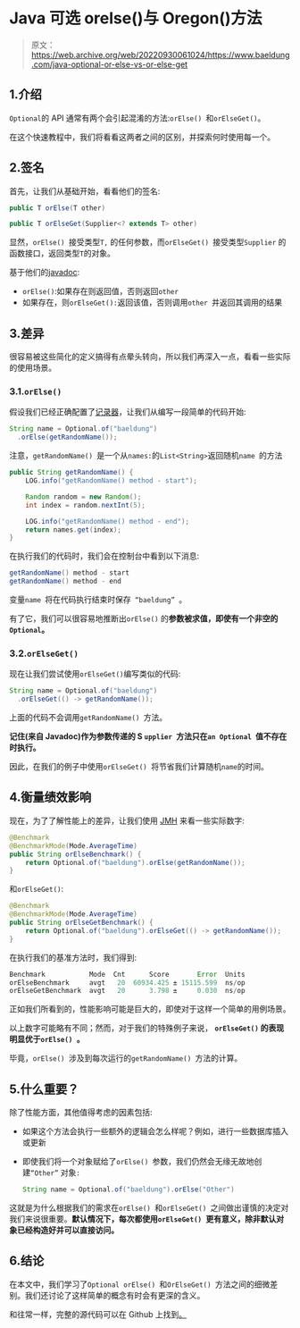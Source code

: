# Java 可选 orelse()与 Oregon()方法

> 原文：<https://web.archive.org/web/20220930061024/https://www.baeldung.com/java-optional-or-else-vs-or-else-get>

## 1.介绍

`Optional`的 API 通常有两个会引起混淆的方法:`orElse() `和`orElseGet()`。

在这个快速教程中，我们将看看这两者之间的区别，并探索何时使用每一个。

## 2.签名

首先，让我们从基础开始，看看他们的签名:

```java
public T orElse(T other)

public T orElseGet(Supplier<? extends T> other)
```

显然，`orElse() `接受类型`T,` 的任何参数，而`orElseGet() `接受类型`Supplier` 的函数接口，返回类型`T`的对象。

基于他们的[javadoc](https://web.archive.org/web/20220823125659/https://docs.oracle.com/en/java/javase/11/docs/api/java.base/java/util/Optional.html#orElse(T)):

*   `orElse()`:如果存在则返回值，否则返回`other`
*   如果存在，则`orElseGet():`返回该值，否则调用`other `并返回其调用的结果

## 3.差异

很容易被这些简化的定义搞得有点晕头转向，所以我们再深入一点，看看一些实际的使用场景。

### 3.1.`orElse()`

假设我们已经正确配置了[记录器](/web/20220823125659/https://www.baeldung.com/java-logging-intro)，让我们从编写一段简单的代码开始:

```java
String name = Optional.of("baeldung")
  .orElse(getRandomName());
```

注意，`getRandomName() `是一个从`names:`的`List<String>`返回随机`name `的方法

```java
public String getRandomName() {
    LOG.info("getRandomName() method - start");

    Random random = new Random();
    int index = random.nextInt(5);

    LOG.info("getRandomName() method - end");
    return names.get(index);
}
```

在执行我们的代码时，我们会在控制台中看到以下消息:

```java
getRandomName() method - start
getRandomName() method - end
```

变量`name `将在代码执行结束时保存` “baeldung” `。

有了它，我们可以很容易地推断出`orElse()` 的**参数被求值，即使有一个非空的`Optional`。**

### 3.2.`orElseGet()`

现在让我们尝试使用`orElseGet()`编写类似的代码:

```java
String name = Optional.of("baeldung")
  .orElseGet(() -> getRandomName());
```

上面的代码不会调用`getRandomName() `方法。

**记住(来自 Javadoc)作为参数传递的 S `upplier `方法只在`an Optional `值不存在时执行。**

因此，在我们的例子中使用`orElseGet() `将节省我们计算随机`name`的时间。

## 4.衡量绩效影响

现在，为了了解性能上的差异，让我们使用 [JMH](/web/20220823125659/https://www.baeldung.com/java-microbenchmark-harness) 来看一些实际数字:

```java
@Benchmark
@BenchmarkMode(Mode.AverageTime)
public String orElseBenchmark() {
    return Optional.of("baeldung").orElse(getRandomName());
}
```

和`orElseGet()`:

```java
@Benchmark
@BenchmarkMode(Mode.AverageTime)
public String orElseGetBenchmark() {
    return Optional.of("baeldung").orElseGet(() -> getRandomName());
}
```

在执行我们的基准方法时，我们得到:

```java
Benchmark           Mode  Cnt      Score       Error  Units
orElseBenchmark     avgt   20  60934.425 ± 15115.599  ns/op
orElseGetBenchmark  avgt   20      3.798 ±     0.030  ns/op
```

正如我们所看到的，性能影响可能是巨大的，即使对于这样一个简单的用例场景。

以上数字可能略有不同；然而，对于我们的特殊例子来说， **`orElseGet()` 的表现明显优于`orElse() `。**

毕竟，`orElse() `涉及到每次运行的`getRandomName() `方法的计算。

## 5.什么重要？

除了性能方面，其他值得考虑的因素包括:

*   如果这个方法会执行一些额外的逻辑会怎么样呢？例如，进行一些数据库插入或更新
*   即使我们将一个对象赋给了`orElse() `参数，我们仍然会无缘无故地创建`“Other”` 对象`:`

    ```java
    String name = Optional.of("baeldung").orElse("Other")
    ```

这就是为什么根据我们的需求在`orElse() `和`orElseGet() `之间做出谨慎的决定对我们来说很重要。**默认情况下，每次都使用`orElseGet() `更有意义，除非默认对象已经构造好并可以直接访问。**

## 6.结论

在本文中，我们学习了`Optional orElse() `和`OrElseGet() `方法之间的细微差别。我们还讨论了这样简单的概念有时会有更深的含义。

和往常一样，完整的源代码可以在 Github 上找到[。](https://web.archive.org/web/20220823125659/https://github.com/eugenp/tutorials/tree/master/core-java-modules/core-java-optional)